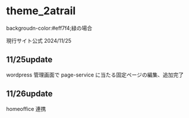 # theme_2atrail

backgroudn-color:#eff7f4;緑の場合

現行サイト公式 2024/11/25

## 11/25update

wordpress 管理画面で page-service に当たる固定ページの編集、追加完了

## 11/26update

homeoffice 連携
